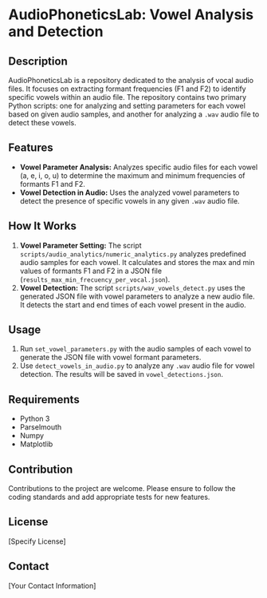 # AudioPhoneticsLab: Vowel Analysis and Detection

## Description
AudioPhoneticsLab is a repository dedicated to the analysis of vocal audio files. It focuses on extracting formant frequencies (F1 and F2) to identify specific vowels within an audio file. The repository contains two primary Python scripts: one for analyzing and setting parameters for each vowel based on given audio samples, and another for analyzing a `.wav` audio file to detect these vowels.

## Features
- **Vowel Parameter Analysis:** Analyzes specific audio files for each vowel (a, e, i, o, u) to determine the maximum and minimum frequencies of formants F1 and F2.
- **Vowel Detection in Audio:** Uses the analyzed vowel parameters to detect the presence of specific vowels in any given `.wav` audio file.

## How It Works
1. **Vowel Parameter Setting:** The script `scripts/audio_analytics/numeric_analytics.py` analyzes predefined audio samples for each vowel. It calculates and stores the max and min values of formants F1 and F2 in a JSON file (`results_max_min_frecuency_per_vocal.json`).
2. **Vowel Detection:** The script `scripts/wav_vowels_detect.py` uses the generated JSON file with vowel parameters to analyze a new audio file. It detects the start and end times of each vowel present in the audio.

## Usage
1. Run `set_vowel_parameters.py` with the audio samples of each vowel to generate the JSON file with vowel formant parameters.
2. Use `detect_vowels_in_audio.py` to analyze any `.wav` audio file for vowel detection. The results will be saved in `vowel_detections.json`.

## Requirements
- Python 3
- Parselmouth
- Numpy
- Matplotlib

## Contribution
Contributions to the project are welcome. Please ensure to follow the coding standards and add appropriate tests for new features.

## License
[Specify License]

## Contact
[Your Contact Information]
